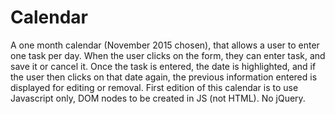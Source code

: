 # Calendar
A one month calendar (November 2015 chosen), that allows a user to enter one task per day. 
When the user clicks on the form, they can enter task, and save it or cancel it.
Once the task is entered, the date is highlighted, and if the user then clicks on that date again, the previous information entered is displayed for editing or removal.
First edition of this calendar is to use Javascript only, DOM nodes to be created in JS (not HTML).  No jQuery.
